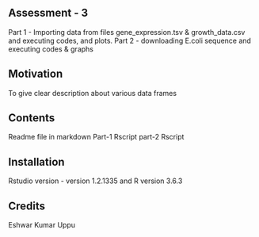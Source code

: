 ## Assessment - 3
Part 1 - Importing data from files gene_expression.tsv & growth_data.csv and 
         executing codes, and plots.
Part 2 - downloading E.coli sequence and executing codes & graphs


## Motivation 
To give clear description about various data frames

## Contents
Readme file in markdown
Part-1 Rscript
part-2 Rscript

## Installation
Rstudio version - version 1.2.1335 and R version 3.6.3

## Credits
Eshwar Kumar Uppu

